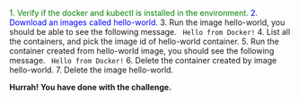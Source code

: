 <span style="color:green">1. Verify if the docker and kubectl is installed in the environment.</span>
<span style="color:blue">2. Download an images called hello-world.</span>
3. Run the image hello-world, you should be able to see the following message.
` Hello from Docker!`
4. List all the containers, and pick the image id of hello-world container.
5. Run the container created from hello-world image, you should see the following message.
` Hello from Docker!`
6. Delete the container created by image hello-world.
7. Delete the image hello-world.

<B>Hurrah! You have done with the challenge.</B>